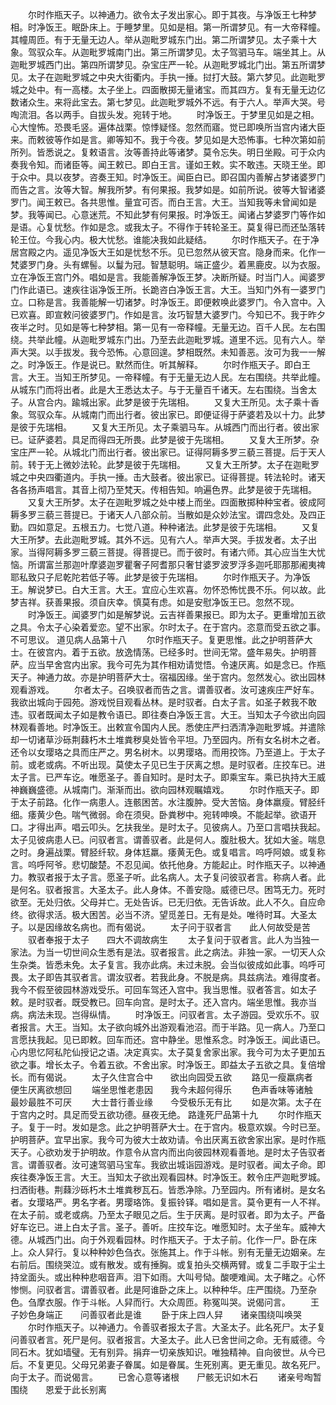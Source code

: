 <!-- { "loadSidebar": true } -->
　　尔时作瓶天子。以神通力。欲令太子发出家心。即于其夜。与净饭王七种梦相。时净饭王。眠卧床上。于睡梦里。见如是相。第一所谓梦见。有一大帝释幢。其幢周匝。有于无量无边人。举从迦毗罗城东门出。第二所谓梦见。太子乘十大象。驾驭众车。从迦毗罗城南门出。第三所谓梦见。太子驾驷马车。端坐其上。从迦毗罗城西门出。第四所谓梦见。杂宝庄严一轮。从迦毗罗城北门出。第五所谓梦见。太子在迦毗罗城之中央大街衢内。手执一捶。挝打大鼓。第六梦见。此迦毗罗城之处中。有一高楼。太子坐上。四面散掷无量诸宝。而其四方。复有无量无边亿数诸众生。来将此宝去。第七梦见。此迦毗罗城外不远。有于六人。举声大哭。号啕流泪。各以两手。自拔头发。宛转于地。
　　时净饭王。于梦里见如是之相。心大惶怖。恐畏毛竖。遍体战栗。惊悸疑怪。忽然而寤。觉已即唤所当宫内诸大臣来。而敕彼等作如是言。卿等知不。我于今夜。梦见如是大恐怖事。七种次第如前所列。皆悉说之。复敕语言。汝等善持此等诸梦。莫令忘失。明日坐殿。可于众内奏我令知。而诸臣等。闻王敕已。即白王言。谨如王敕。实不敢违。天晓王坐。即于众中。具以夜梦。咨奏王知。时净饭王。闻臣白已。即召国内善解占梦诸婆罗门而告之言。汝等大智。解我所梦。有何果报。我梦如是。如前所说。彼等大智诸婆罗门。闻王敕已。各共思惟。量宜可否。而白王言。大王。当知我等未曾闻如是梦。我等闻已。心意迷荒。不知此梦有何果报。时净饭王。闻诸占梦婆罗门等作如是语。心复忧愁。作如是念。或我太子。不得作于转轮圣王。莫复得已而还坠落转轮王位。今我心内。极大忧愁。谁能决我如此疑结。
　　尔时作瓶天子。在于净居宫殿之内。遥见净饭大王如是忧愁不乐。见已忽然从彼天宫。隐身而来。化作一梵婆罗门身。头有螺髻。以鬘为冠。智慧聪明。端正盛少。着黑鹿皮。以为衣服。立在净饭王宫门外。唱如是言。我能善解净饭王梦。决断所疑。时当门人。闻婆罗门作此语已。速疾往诣净饭王所。长跪咨白净饭王言。大王。当知门外有一婆罗门立。口称是言。我善能解一切诸梦。时净饭王。即便敕唤此婆罗门。令入宫中。入已欢喜。即宣敕问彼婆罗门。作如是言。汝巧智慧大婆罗门。今知已不。我于昨夕夜半之时。见如是等七种梦相。第一见有一帝释幢。无量无边。百千人民。左右围绕。共举此幢。从迦毗罗城东门出。乃至去此迦毗罗城。道里不远。见有六人。举声大哭。以手拔发。我今恐怖。心意回遑。梦相既然。未知善恶。汝可为我一一解之。时净饭王。作是说已。默然而住。听其解释。
　　尔时作瓶天子。即白王言。大王。当知王所梦见。一帝释幢。有于无量无边人民。左右围绕。共举此幢。从城东门而将出者。此是大王悉达太子。与于无量百千诸天。左右围绕。当舍太子。从宫合内。踰城出家。此梦是彼于先瑞相。
　　又复大王所见。太子乘十香象。驾驭众车。从城南门而出行者。彼出家已。即便证得于萨婆若及以十力。此梦是彼于先瑞相。
　　又复大王所见。太子乘驷马车。从城西门而出行者。彼出家已。证萨婆若。具足而得四无所畏。此梦是彼于先瑞相。
　　又复大王所梦。杂宝庄严一轮。从城北门而出行者。彼出家已。证得阿耨多罗三藐三菩提。后于天人前。转于无上微妙法轮。此梦是彼于先瑞相。
　　又复大王所梦。太子在迦毗罗城之中央四衢道内。手执一捶。击大鼓者。彼出家已。证得菩提。转法轮时。诸天各各扬声唱言。其音上彻乃至梵天。传相告知。响遍色界。此梦是彼于先瑞相。
　　又复大王所梦。太子在迦毗罗城之处中楼上而坐。四面散掷种种宝者。彼成阿耨多罗三藐三菩提已。于诸天人八部众前。当散如是众妙法宝。谓四念处。及四正勤。四如意足。五根五力。七觉八道。种种诸法。此梦是彼于先瑞相。
　　又复大王所梦。去此迦毗罗城。其外不远。见有六人。举声大哭。手拔发者。太子出家。当得阿耨多罗三藐三菩提。得菩提已。而于彼时。有诸六师。其心应当生大忧恼。所谓富兰那迦叶摩婆迦罗瞿奢子阿耆那只奢甘婆罗波罗浮多迦吒耶那那阇夷禆耶私致只子尼乾陀若低子等。此梦是彼于先瑞相。
　　尔时作瓶天子。为净饭王。解说梦已。白大王言。大王。宜应心生欢喜。勿怀恐怖忧畏不乐。何以故。此梦吉祥。获善果报。须自庆幸。慎莫有虑。如是安慰净饭王已。忽然不现。
　　时净饭王。闻婆罗门如是解梦说。云吉祥善果报已。即为太子。更重增加五欲之具。令太子心染着爱恋。望不出家。尔时太子。在于宫内。恣意而受五欲之事。不可思议。
道见病人品第十八
　　尔时作瓶天子。复更思惟。此之护明菩萨大士。在彼宫内。着于五欲。放逸情荡。已经多时。世间无常。盛年易失。护明菩萨。应当早舍宫内出家。我今可先为其作相劝请觉悟。令速厌离。如是念已。作瓶天子。神通力故。亦是护明菩萨大士。宿福因缘。坐于宫内。忽然发心。欲出园林观看游戏。
　　尔者太子。召唤驭者而告之言。谓善驭者。汝可速疾庄严好车。我欲出城向于园苑。游戏悦目观看丛林。是时驭者。白太子言。如圣子敕我不敢违。驭者既闻太子如是教令语已。即往奏白净饭王言。大王。当知太子今欲出向园林观看善地。时净饭王。出敕宣令国内人民。悉使庄严扫洒清净迦毗罗城。并遣除却一切诸草沙砾荆蕀朽木土堆粪秽臭处皆令平坦。乃至园内。所有女名树木之者。还令以女璎珞之具而庄严之。男名树木。以男璎珞。而用挍饰。乃至道上。于太子前。或老或病。不听出现。莫使太子见已生于厌离之想。是时驭者。庄挍车已。进太子言。已严车讫。唯愿圣子。善自知时。是时太子。即乘宝车。乘已执持大王威神巍巍盛德。从城南门。渐渐而出。欲向园林观瞩嬉戏。
　　尔时作瓶天子。即于太子前路。化作一病患人。连骸困苦。水注腹肿。受大苦恼。身体羸瘦。臂胫纤细。痿黄少色。喘气微弱。命在须臾。卧粪秽中。宛转呻唤。不能起举。欲语开口。才得出声。唱云叩头。乞扶我坐。是时太子。见彼病人。乃至口言唱扶我起。太子见彼病患人已。问驭者言。谓善驭者。此是何人。腹肚极大。犹如大釜。喘息之时。身遍战栗。臂胫纤软。身体尪羸。痿黄无色。或复唱言。呜呼阿娘。或复称言。呜呼阿爷。悲切酸楚。不忍见闻。依托他身。方能起止。时作瓶天子。以神通力。教驭者报于太子言。愿圣子听。此名病人。太子复问彼驭者言。称病人者。此是何名。驭者报言。大圣太子。此人身体。不善安隐。威德已尽。困笃无力。死时欲至。无处归依。父母并亡。无处告诉。已无归依。无告诉故。此人不久。自应命终。欲得求活。极大困苦。必当不济。望觅差日。无有是处。唯待时耳。大圣太子。以是因缘故名病也。而有偈说。
　　太子问于驭者言　　此人何故受是苦
　　驭者奉报于太子　　四大不调故病生
　　太子复问于驭者言。此人为当独一家法。为当一切世间众生悉有是法。驭者报言。此之病法。非独一家。一切天人众生杂类。皆悉未免。太子复言。我亦此病。未过未脱。会当似彼成如此事。呜呼可畏。太子即告其驭者言。谓汝驭者。若我此身。不脱是病。具兹病法。难得度者。我今不假至彼园林游戏受乐。可回车驾还入宫中。我当思惟。驭者答言。如太子敕。是时驭者。既受教已。回车向宫。是时太子。还入宫内。端坐思惟。我亦当病。病法未现。岂得纵情。
　　时净饭王。问驭者言。太子游园。受欢乐不。驭者报言。大王。当知。太子欲向城外出游观看池沼。而于半路。见一病人。乃至口言愿扶我起。见已即敕。回车而还。宫中静坐。思惟系念。时净饭王。闻此语已。心内思忆阿私陀仙授记之语。决定真实。太子莫复舍家出家。我今可为太子更加五欲之事。增长太子。令着五欲。不舍出家。时净饭王。即益太子五欲之具。复倍增长。而有偈说。
　　太子久住宫合中　　欲出向园受五欲
　　路见一瘦羸病者　　便生厌离欲想回
　　端坐思惟老患因　　我今未超何得乐
　　色声香味等诸触　　最妙最胜不可厌
　　大士昔行善业缘　　今受极乐无有比
　　如是次第。太子在于宫内之时。具足而受五欲功德。昼夜无绝。
路逢死尸品第十九
　　尔时作瓶天子。复于一时。发如是念。此之护明菩萨大士。在于宫内。极意欢娱。今时已至。护明菩萨。宜早出家。我今可为彼大士故劝请。令出厌离五欲舍家出家。是时作瓶天子。心欲劝发于护明故。作意令从宫内而出向彼园林观看善地。是时太子告驭者言。谓善驭者。汝可速驾驷马宝车。我欲出城诣园游戏。是时驭者。闻太子命。即疾往奏净饭王言。大王。当知太子欲出观看园林。时净饭王。敕令庄严迦毗罗城。扫洒街巷。荆蕀沙砾朽木土堆粪秽瓦石。皆悉净除。乃至园内。所有诸树。是女名者。女璎珞严。男名字者。男璎珞饰。复振铃铎。唱如是言。莫令更有一人不祥。在太子前。或老或病。乃至太子眼见之后。生于厌离。是时驭者。即为太子。严备好车讫已。进上白太子言。圣子。善听。庄挍车讫。唯愿知时。太子坐车。威神大德。从城西门出。向于外观看园林。时作瓶天子。于太子前。化作一尸。卧在床上。众人舁行。复以种种妙色刍衣。张施其上。作于斗帐。别有无量无边姻亲。左右前后。围绕哭泣。或有散发。或有捶胸。或复拍头交横两臂。或复二手取于尘土持坌面头。或出种种悲咽音声。泪下如雨。大叫号恸。酸哽难闻。太子睹之。心怀惨恻。问驭者言。谓善驭者。此是阿谁卧之床上。以种种华。庄严围绕。乃至杂色。刍摩衣服。作于斗帐。人舁而行。大众周匝。称冤叫哭。说偈问言。
　　王子妙色身端正　　问善驭者此是谁
　　卧于床上四人舁　　诸亲围绕叫唤哭
　　尔时作瓶天子。以神通力。令善驭者报太子言。大圣太子。此名死尸。太子复问善驭者言。死尸是何。驭者报言。大圣太子。此人已舍世间之命。无有威德。今同石木。犹如墙璧。无有别异。捐弃一切亲族知识。唯独精神。自向彼世。从今已后。不复更见。父母兄弟妻子眷属。如是眷属。生死别离。更无重见。故名死尸。向于太子。而说偈言。
　　已舍心意等诸根　　尸骸无识如木石
　　诸亲号啕暂围绕　　恩爱于此长别离

